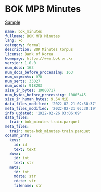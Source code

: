# BOK MPB Minutes
 
[Sample](../sample/bok_minutes.txt)
 
<!-- MARKDOWN-AUTO-DOCS:START (CODE:src=../../../ekorpkit/resources/corpora/bok_minutes.yaml) -->
<!-- The below code snippet is automatically added from ../../../ekorpkit/resources/corpora/bok_minutes.yaml -->
```yaml
name: bok_minutes
fullname: BOK MPB Minutes
lang: ko
category: formal
description: BOK Minutes Corpus
license: Bank of Korea
homepage: https://www.bok.or.kr
version: 1.0.0
num_docs: 163
num_docs_before_processing: 163
num_segments: 978
num_sents: 33027
num_words: 918203
size_in_bytes: 10000717
num_bytes_before_processing: 10005445
size_in_human_bytes: 9.54 MiB
data_files_modified: '2022-02-21 02:30:37'
meta_files_modified: '2022-02-21 02:30:19'
info_updated: '2022-02-26 03:06:09'
data_files:
  train: bok_minutes-train.parquet
meta_files:
  train: meta-bok_minutes-train.parquet
column_info:
  keys:
    id: id
    text: text
  data:
    id: int
    text: str
  meta:
    id: int
    mdate: str
    rdate: str
    filename: str
```
<!-- MARKDOWN-AUTO-DOCS:END -->
